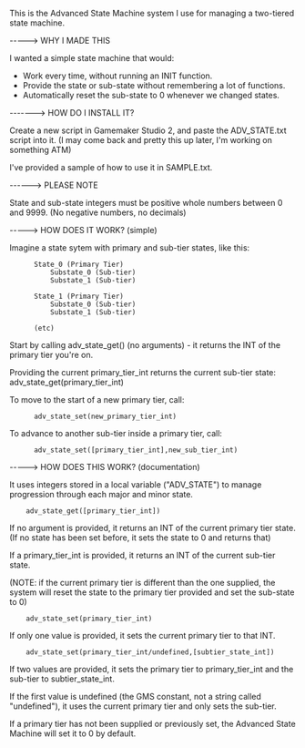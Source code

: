 This is the Advanced State Machine system I use for managing a two-tiered state machine.

-----> WHY I MADE THIS

I wanted a simple state machine that would:
  * Work every time, without running an INIT function.
  * Provide the state or sub-state without remembering a lot of functions.
  * Automatically reset the sub-state to 0 whenever we changed states.
      

-------> HOW DO I INSTALL IT?

Create a new script in Gamemaker Studio 2, and paste the ADV_STATE.txt script into it. (I may come back and pretty this up later, I'm working on something ATM)

I've provided a sample of how to use it in SAMPLE.txt.
      

------> PLEASE NOTE

State and sub-state integers must be positive whole numbers between 0 and 9999.  (No negative numbers, no decimals)



-----> HOW DOES IT WORK? (simple)

Imagine a state sytem with primary and sub-tier states, like this:
      
          State_0 (Primary Tier)
              Substate_0 (Sub-tier)
              Substate_1 (Sub-tier)

          State_1 (Primary Tier)
              Substate_0 (Sub-tier)
              Substate_1 (Sub-tier)
          
          (etc)
      
Start by calling adv_state_get() (no arguments) - it returns the INT of the primary tier you're on.

Providing the current primary_tier_int returns the current sub-tier state: adv_state_get(primary_tier_int)

To move to the start of a new primary tier, call:
          
          adv_state_set(new_primary_tier_int)
          
To advance to another sub-tier inside a primary tier, call:
      
          adv_state_set([primary_tier_int],new_sub_tier_int)

          



-----> HOW DOES THIS WORK? (documentation)
    
It uses integers stored in a local variable ("ADV_STATE") to manage progression through each major and minor state.
    
        adv_state_get([primary_tier_int])
        
If no argument is provided, it returns an INT of the current primary tier state. (If no state has been set before, it sets the state to 0 and returns that)

If a primary_tier_int is provided, it returns an INT of the current sub-tier state.

(NOTE: if the current primary tier is different than the one supplied, the system will reset the state to the primary tier provided and set the sub-state to 0)

        
    
        adv_state_set(primary_tier_int)
        
If only one value is provided, it sets the current primary tier to that INT.


        adv_state_set(primary_tier_int/undefined,[subtier_state_int])

If two values are provided, it sets the primary tier to primary_tier_int and the sub-tier to subtier_state_int.

If the first value is undefined (the GMS constant, not a string called "undefined"), it uses the current primary tier and only sets the sub-tier.

If a primary tier has not been supplied or previously set, the Advanced State Machine will set it to 0 by default.


